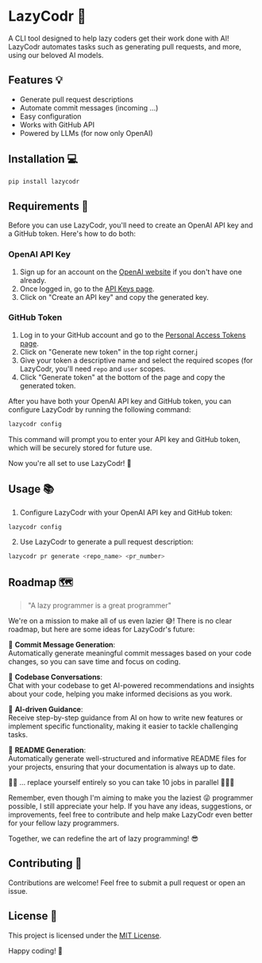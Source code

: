 # LazyCodr 🚀

A CLI tool designed to help lazy coders get their work done with AI! LazyCodr automates tasks such as generating pull requests, and more, using our beloved AI models.

## Features 💡

- Generate pull request descriptions
- Automate commit messages (incoming ...)
- Easy configuration
- Works with GitHub API
- Powered by LLMs (for now only OpenAI)

## Installation 💻

```bash
pip install lazycodr
```

## Requirements 🔑

Before you can use LazyCodr, you'll need to create an OpenAI API key and a GitHub token. Here's how to do both:

### OpenAI API Key

1. Sign up for an account on the [OpenAI website](https://beta.openai.com/signup/) if you don't have one already.
2. Once logged in, go to the [API Keys page](https://beta.openai.com/account/api-keys).
3. Click on "Create an API key" and copy the generated key.

### GitHub Token

1. Log in to your GitHub account and go to the [Personal Access Tokens page](https://github.com/settings/tokens).
2. Click on "Generate new token" in the top right corner.j
3. Give your token a descriptive name and select the required scopes (for LazyCodr, you'll need `repo` and `user` scopes.
4. Click "Generate token" at the bottom of the page and copy the generated token.

After you have both your OpenAI API key and GitHub token, you can configure LazyCodr by running the following command:

```bash
lazycodr config
```

This command will prompt you to enter your API key and GitHub token, which will be securely stored for future use.

Now you're all set to use LazyCodr! 🚀


## Usage 📚

1. Configure LazyCodr with your OpenAI API key and GitHub token:

```bash
lazycodr config
```

2. Use LazyCodr to generate a pull request description:

```bash
lazycodr pr generate <repo_name> <pr_number>
```

## Roadmap 🗺️

> "A lazy programmer is a great programmer"

We're on a mission to make all of us even lazier 😅!
There is no clear roadmap, but here are some ideas for LazyCodr's future:

🚀 **Commit Message Generation**: <br />
Automatically generate meaningful commit messages based on your code changes, so you can save time and focus on coding.

🚀 **Codebase Conversations**: <br />
Chat with your codebase to get AI-powered recommendations and insights about your code, helping you make informed decisions as you work.

🚀 **AI-driven Guidance**: <br />
Receive step-by-step guidance from AI on how to write new features or implement specific functionality, making it easier to tackle challenging tasks.

🚀 **README Generation**: <br />
Automatically generate well-structured and informative README files for your projects, ensuring that your documentation is always up to date.

🚀🚀 ... replace yourself entirely so you can take 10 jobs in parallel 🤑🤑🤑

Remember, even though I'm aiming to make you the laziest 😜 programmer possible, I still appreciate your help.
If you have any ideas, suggestions, or improvements, feel free to contribute and help make LazyCodr even better for your fellow lazy programmers.

Together, we can redefine the art of lazy programming! 😎

## Contributing 🤝

Contributions are welcome! Feel free to submit a pull request or open an issue.

## License 📄

This project is licensed under the [MIT License](LICENSE).

Happy coding! 🎉
